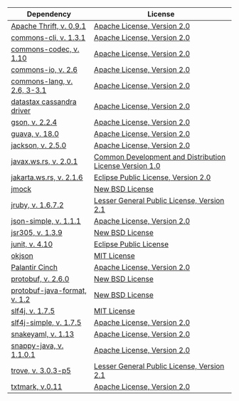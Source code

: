 | Dependency | License |
|------------|---------|
| [Apache Thrift, v. 0.9.1](https://thrift.apache.org/) | [Apache License, Version 2.0](http://www.apache.org/licenses/) |
| [commons-cli, v. 1.3.1](https://commons.apache.org/) | [Apache License, Version 2.0](http://www.apache.org/licenses/) |
| [commons-codec, v. 1.10](https://commons.apache.org/) | [Apache License, Version 2.0](http://www.apache.org/licenses/) |
| [commons-io, v. 2.6](http://commons.apache.org/) | [Apache License, Version 2.0](http://www.apache.org/licenses/) |
| [commons-lang, v. 2.6, 3-3.1](http://commons.apache.org/) | [Apache License, Version 2.0](http://www.apache.org/licenses/) |
| [datastax cassandra driver](https://github.com/datastax/java-driver) | [Apache License, Version 2.0](http://www.apache.org/licenses/LICENSE-2.0) |
| [gson, v. 2.2.4](https://github.com/google/gson) | [Apache License, Version 2.0](http://www.apache.org/licenses/LICENSE-2.0) |
| [guava, v. 18.0](https://github.com/google/guava) | [Apache License, Version 2.0](http://www.apache.org/licenses/) |
| [jackson, v. 2.5.0](https://github.com/FasterXML/jackson) | [Apache License, Version 2.0](http://www.apache.org/licenses/) |
| [javax.ws.rs, v. 2.0.1](https://jax-rs-spec.java.net/) | [Common Development and Distribution License Version 1.0](http://opensource.org/licenses/cddl1.php) |
| [jakarta.ws.rs, v. 2.1.6](https://github.com/eclipse-ee4j/jakartaee-platform) | [Eclipse Public License, Version 2.0](https://github.com/eclipse-ee4j/jakartaee-platform/blob/master/LICENSE) |
| [jmock](http://www.jmock.org/) | [New BSD License](http://opensource.org/licenses/BSD-3-Clause) |
| [jruby, v. 1.6.7.2](http://jruby.org/) | [Lesser General Public License, Version 2.1](https://www.gnu.org/licenses/old-licenses/lgpl-2.1.html) |
| [json-simple, v. 1.1.1](https://github.com/fangyidong/json-simple) | [Apache License, Version 2.0](http://www.apache.org/licenses/) |
| [jsr305, v. 1.3.9](https://code.google.com/p/jsr-305/) | [New BSD License](https://code.google.com/p/jsr-305/source/browse/trunk/ri/LICENSE) |
| [junit, v. 4.10](https://github.com/junit-team/junit) | [Eclipse Public License](https://github.com/junit-team/junit/blob/master/LICENSE-junit.txt) |
| [okjson](https://github.com/kr/okjson) | [MIT License](https://github.com/kr/okjson/blob/master/okjson.rb) |
| [Palantir Cinch](https://github.com/palantir/Cinch) | [Apache License, Version 2.0](http://www.apache.org/licenses/LICENSE-2.0) |
| [protobuf, v. 2.6.0](https://github.com/google/protobuf) | [New BSD License](http://opensource.org/licenses/BSD-3-Clause) |
| [protobuf-java-format, v. 1.2](https://code.google.com/p/protobuf-java-format/) | [New BSD License](http://opensource.org/licenses/BSD-3-Clause) |
| [slf4j, v. 1.7.5](http://www.slf4j.org/) | [MIT License](http://opensource.org/licenses/mit-license.html) |
| [slf4j-simple, v. 1.7.5](http://www.slf4j.org/) | [Apache License, Version 2.0](http://www.apache.org/licenses/LICENSE-2.0) |
| [snakeyaml, v. 1.13](https://bitbucket.org/asomov/snakeyaml) | [Apache License, Version 2.0](http://www.apache.org/licenses/LICENSE-2.0) |
| [snappy-java, v. 1.1.0.1](https://github.com/xerial/snappy-java) | [Apache License, Version 2.0](https://github.com/xerial/snappy-java/blob/develop/LICENSE) |
| [trove, v. 3.0.3-p5](https://github.com/palantirtech/trove-3.0.3) | [Lesser General Public License, Version 2.1](https://www.gnu.org/licenses/old-licenses/lgpl-2.1.html) |
| [txtmark, v.0.11](https://github.com/rjeschke/txtmark) | [Apache License, Version 2.0](http://www.apache.org/licenses/) |
